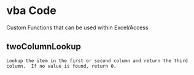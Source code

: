 # vba Code

Custom Functions that can be used within Excel/Access

## twoColumnLookup
```
Lookup the item in the first or second column and return the third column.  If no value is found, return 0.
```

